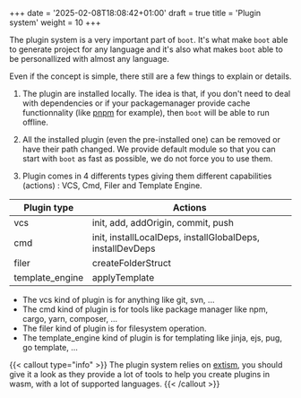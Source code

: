 +++
date = '2025-02-08T18:08:42+01:00'
draft = true
title = 'Plugin system'
weight = 10
+++

The plugin system is a very important part of `boot`. It's what make `boot` able to generate project for any language and it's also what makes `boot` able to be personallized with almost any language.

Even if the concept is simple, there still are a few things to explain or details.

1) The plugin are installed locally. The idea is that, if you don't need to deal with dependencies or if your packagemanager provide cache functionnality (like [pnpm](https://pnpm.io/) for example), then `boot` will be able to run offline.

2) All the installed plugin (even the pre-installed one) can be removed or have their path changed. We provide default module so that you can start with `boot` as fast as possible, we do not force you to use them.

3) Plugin comes in 4 differents types giving them different capabilities (actions) : VCS, Cmd, Filer and Template Engine.


|Plugin type| Actions|
|---|---|
|vcs| init, add, addOrigin, commit, push|
|cmd| init, installLocalDeps, installGlobalDeps, installDevDeps|
|filer| createFolderStruct|
|template_engine| applyTemplate|

- The vcs kind of plugin is for anything like git, svn, ...
- The cmd kind of plugin is for tools like package manager like npm, cargo, yarn, composer, ...
- The filer kind of plugin is for filesystem operation.
- The template_engine kind of plugin is for templating like jinja, ejs, pug, go template, ...

{{< callout type="info" >}}
  The plugin system relies on [extism](https://extism.org/), you should give it a look as they provide a lot of tools to help you create plugins in wasm, with a lot of supported languages.
{{< /callout >}}


